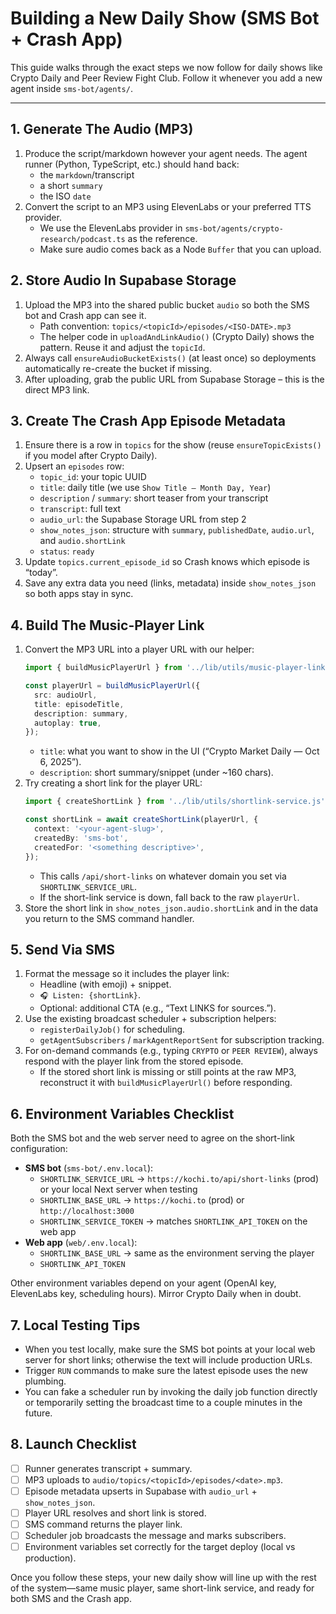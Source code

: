# Building a New Daily Show (SMS Bot + Crash App)

This guide walks through the exact steps we now follow for daily shows like Crypto Daily and Peer Review Fight Club. Follow it whenever you add a new agent inside `sms-bot/agents/`.

---

## 1. Generate The Audio (MP3)

1. Produce the script/markdown however your agent needs. The agent runner (Python, TypeScript, etc.) should hand back:
   - the `markdown`/transcript
   - a short `summary`
   - the ISO `date`
2. Convert the script to an MP3 using ElevenLabs or your preferred TTS provider.
   - We use the ElevenLabs provider in `sms-bot/agents/crypto-research/podcast.ts` as the reference.
   - Make sure audio comes back as a Node `Buffer` that you can upload.

## 2. Store Audio In Supabase Storage

1. Upload the MP3 into the shared public bucket `audio` so both the SMS bot and Crash app can see it.
   - Path convention: `topics/<topicId>/episodes/<ISO-DATE>.mp3`
   - The helper code in `uploadAndLinkAudio()` (Crypto Daily) shows the pattern. Reuse it and adjust the `topicId`.
2. Always call `ensureAudioBucketExists()` (at least once) so deployments automatically re-create the bucket if missing.
3. After uploading, grab the public URL from Supabase Storage – this is the direct MP3 link.

## 3. Create The Crash App Episode Metadata

1. Ensure there is a row in `topics` for the show (reuse `ensureTopicExists()` if you model after Crypto Daily).
2. Upsert an `episodes` row:
   - `topic_id`: your topic UUID
   - `title`: daily title (we use `Show Title — Month Day, Year`)
   - `description` / `summary`: short teaser from your transcript
   - `transcript`: full text
   - `audio_url`: the Supabase Storage URL from step 2
   - `show_notes_json`: structure with `summary`, `publishedDate`, `audio.url`, and `audio.shortLink`
   - `status`: `ready`
3. Update `topics.current_episode_id` so Crash knows which episode is “today”.
4. Save any extra data you need (links, metadata) inside `show_notes_json` so both apps stay in sync.

## 4. Build The Music-Player Link

1. Convert the MP3 URL into a player URL with our helper:
   ```ts
   import { buildMusicPlayerUrl } from '../lib/utils/music-player-link.js';

   const playerUrl = buildMusicPlayerUrl({
     src: audioUrl,
     title: episodeTitle,
     description: summary,
     autoplay: true,
   });
   ```
   - `title`: what you want to show in the UI (“Crypto Market Daily — Oct 6, 2025”).
   - `description`: short summary/snippet (under ~160 chars).
2. Try creating a short link for the player URL:
   ```ts
   import { createShortLink } from '../lib/utils/shortlink-service.js';

   const shortLink = await createShortLink(playerUrl, {
     context: '<your-agent-slug>',
     createdBy: 'sms-bot',
     createdFor: '<something descriptive>',
   });
   ```
   - This calls `/api/short-links` on whatever domain you set via `SHORTLINK_SERVICE_URL`.
   - If the short-link service is down, fall back to the raw `playerUrl`.
3. Store the short link in `show_notes_json.audio.shortLink` and in the data you return to the SMS command handler.

## 5. Send Via SMS

1. Format the message so it includes the player link:
   - Headline (with emoji) + snippet.
   - `🎧 Listen: {shortLink}`.
   - Optional: additional CTA (e.g., “Text LINKS for sources.”).
2. Use the existing broadcast scheduler + subscription helpers:
   - `registerDailyJob()` for scheduling.
   - `getAgentSubscribers` / `markAgentReportSent` for subscription tracking.
3. For on-demand commands (e.g., typing `CRYPTO` or `PEER REVIEW`), always respond with the player link from the stored episode.
   - If the stored short link is missing or still points at the raw MP3, reconstruct it with `buildMusicPlayerUrl()` before responding.

## 6. Environment Variables Checklist

Both the SMS bot and the web server need to agree on the short-link configuration:

- **SMS bot** (`sms-bot/.env.local`):
  - `SHORTLINK_SERVICE_URL` → `https://kochi.to/api/short-links` (prod) or your local Next server when testing
  - `SHORTLINK_BASE_URL` → `https://kochi.to` (prod) or `http://localhost:3000`
  - `SHORTLINK_SERVICE_TOKEN` → matches `SHORTLINK_API_TOKEN` on the web app
- **Web app** (`web/.env.local`):
  - `SHORTLINK_BASE_URL` → same as the environment serving the player
  - `SHORTLINK_API_TOKEN`

Other environment variables depend on your agent (OpenAI key, ElevenLabs key, scheduling hours). Mirror Crypto Daily when in doubt.

## 7. Local Testing Tips

- When you test locally, make sure the SMS bot points at your local web server for short links; otherwise the text will include production URLs.
- Trigger `RUN` commands to make sure the latest episode uses the new plumbing.
- You can fake a scheduler run by invoking the daily job function directly or temporarily setting the broadcast time to a couple minutes in the future.

## 8. Launch Checklist

- [ ] Runner generates transcript + summary.
- [ ] MP3 uploads to `audio/topics/<topicId>/episodes/<date>.mp3`.
- [ ] Episode metadata upserts in Supabase with `audio_url` + `show_notes_json`.
- [ ] Player URL resolves and short link is stored.
- [ ] SMS command returns the player link.
- [ ] Scheduler job broadcasts the message and marks subscribers.
- [ ] Environment variables set correctly for the target deploy (local vs production).

Once you follow these steps, your new daily show will line up with the rest of the system—same music player, same short-link service, and ready for both SMS and the Crash app.
